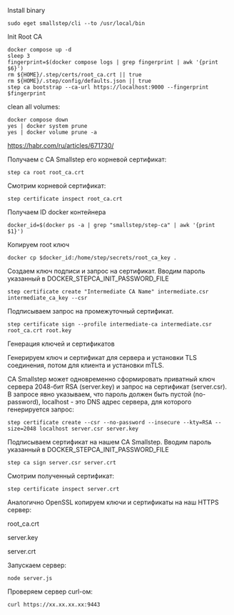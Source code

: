 Install binary
```shell
sudo eget smallstep/cli --to /usr/local/bin
```

Init Root CA
```shell
docker compose up -d
sleep 3
fingerprint=$(docker compose logs | grep fingerprint | awk '{print $6}')
rm ${HOME}/.step/certs/root_ca.crt || true
rm ${HOME}/.step/config/defaults.json || true
step ca bootstrap --ca-url https://localhost:9000 --fingerprint $fingerprint
```

clean all volumes:
```shell
docker compose down
yes | docker system prune
yes | docker volume prune -a
```

https://habr.com/ru/articles/671730/

Получаем с CA Smallstep его корневой сертификат:
```shell
step ca root root_ca.crt
```

Смотрим корневой сертификат:
```shell
step certificate inspect root_ca.crt
```

Получаем ID docker контейнера
```shell
docker_id=$(docker ps -a | grep "smallstep/step-ca" | awk '{print $1}')
```

Копируем root ключ
```shell
docker cp $docker_id:/home/step/secrets/root_ca_key .
```

Создаем ключ подписи и запрос на сертификат. Вводим пароль указанный в DOCKER_STEPCA_INIT_PASSWORD_FILE
```shell
step certificate create "Intermediate CA Name" intermediate.csr intermediate_ca_key --csr
```

Подписываем запрос на промежуточный сертификат.
```shell
step certificate sign --profile intermediate-ca intermediate.csr root_ca.crt root.key
```

Генерация ключей и сертификатов

Генерируем ключ и сертификат для сервера и установки TLS соединения, потом для клиента и установки mTLS.

CA Smallstep может одновременно сформировать приватный ключ сервера 2048-бит RSA (server.key) и запрос на сертификат (server.csr). В запросе явно указываем, что пароль должен быть пустой (no-password), localhost - это DNS адрес сервера, для которого генерируется запрос:

```shell
step certificate create --csr --no-password --insecure --kty=RSA --size=2048 localhost server.csr server.key
```

Подписываем сертификат на нашем CA Smallstep. Вводим пароль указанный в DOCKER_STEPCA_INIT_PASSWORD_FILE
```shell
step ca sign server.csr server.crt
```
Смотрим полученный сертификат:
```shell
step certificate inspect server.crt
```

Аналогично OpenSSL копируем ключи и сертификаты на наш HTTPS сервер:

root_ca.crt

server.key

server.crt

Запускаем сервер:
```shell
node server.js
```
Проверяем сервер curl-ом:
```shell
curl https://xx.xx.xx.xx:9443
```